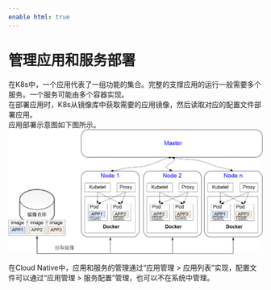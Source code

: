 ```yaml
---
enable html: true
---
```

# 管理应用和服务部署

在K8s中，一个应用代表了一组功能的集合。完整的支撑应用的运行一般需要多个服务。一个服务可能由多个容器实现。        
在部署应用时，K8s从镜像库中获取需要的应用镜像，然后读取对应的配置文件部署应用。     
应用部署示意图如下图所示。     
<img src="fig/应用部署.png" style="zoom:50%">

在Cloud Native中，应用和服务的管理通过“应用管理 > 应用列表”实现，配置文件可以通过“应用管理 > 服务配置”管理，也可以不在系统中管理。

